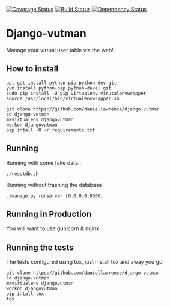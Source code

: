 [![Coverage Status](https://coveralls.io/repos/daniellawrence/django-vutman/badge.png?branch=master)](https://coveralls.io/r/daniellawrence/django-vutman?branch=master)
[![Build Status](https://travis-ci.org/daniellawrence/django-vutman.svg?branch=master)](https://travis-ci.org/daniellawrence/django-vutman)
[![Dependency Status](https://gemnasium.com/daniellawrence/django-vutman.svg)](https://gemnasium.com/daniellawrence/django-vutman)


Django-vutman
================

Manage your virtual user table via the web!.


How to install
-----------------


    apt-get install python-pip python-dev git
	yum install python-pip python-devel git
	sudo pip install -U pip virtualenv virutalenvwrapper
	source /usr/local/bin/virtualenvwrapper.sh

	git clone https://github.com/daniellawrence/django-vutman
	cd django-vutman
	mkvirtualenv djangovutman
	workon djangovutman
	pip intall -U -r requirements.txt

Running
-------

Running with some fake data...

	./resetdb.sh

Running without trashing the database

	./manage.py runserver [0.0.0.0:8000]

Running in Production
--------------------------

You will want to use gunicorn & nginx


Running the tests
-----------------

The tests configured using tox, just install tox and away you go!

	git clone https://github.com/daniellawrence/django-vutman
	cd django-vutman
	mkvirtualenv djangovutman
	workon djangovutman
	pip intall tox
	tox
